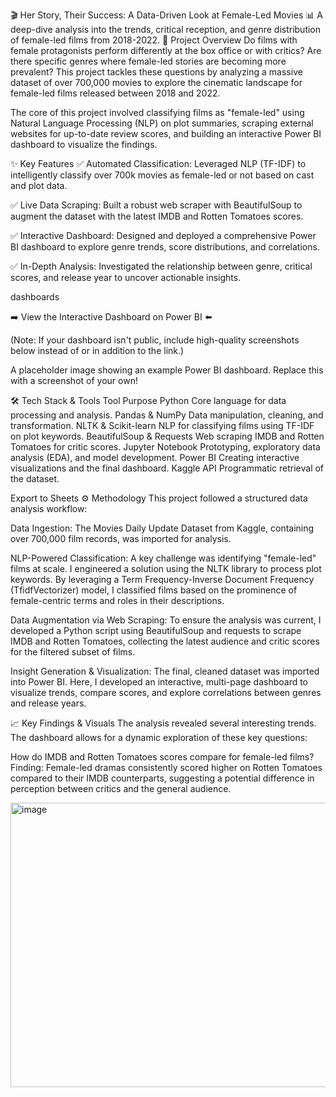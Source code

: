 🎬 Her Story, Their Success: A Data-Driven Look at Female-Led Movies 📊
A deep-dive analysis into the trends, critical reception, and genre distribution of female-led films from 2018-2022.
🚀 Project Overview
Do films with female protagonists perform differently at the box office or with critics? Are there specific genres where female-led stories are becoming more prevalent? This project tackles these questions by analyzing a massive dataset of over 700,000 movies to explore the cinematic landscape for female-led films released between 2018 and 2022.

The core of this project involved classifying films as "female-led" using Natural Language Processing (NLP) on plot summaries, scraping external websites for up-to-date review scores, and building an interactive Power BI dashboard to visualize the findings.

✨ Key Features
✅ Automated Classification: Leveraged NLP (TF-IDF) to intelligently classify over 700k movies as female-led or not based on cast and plot data.

✅ Live Data Scraping: Built a robust web scraper with BeautifulSoup to augment the dataset with the latest IMDB and Rotten Tomatoes scores.

✅ Interactive Dashboard: Designed and deployed a comprehensive Power BI dashboard to explore genre trends, score distributions, and correlations.

✅ In-Depth Analysis: Investigated the relationship between genre, critical scores, and release year to uncover actionable insights.

dashboards


➡️ View the Interactive Dashboard on Power BI ⬅️

(Note: If your dashboard isn't public, include high-quality screenshots below instead of or in addition to the link.)

A placeholder image showing an example Power BI dashboard. Replace this with a screenshot of your own!

🛠️ Tech Stack & Tools
Tool	Purpose
Python	Core language for data processing and analysis.
Pandas & NumPy	Data manipulation, cleaning, and transformation.
NLTK & Scikit-learn	NLP for classifying films using TF-IDF on plot keywords.
BeautifulSoup & Requests	Web scraping IMDB and Rotten Tomatoes for critic scores.
Jupyter Notebook	Prototyping, exploratory data analysis (EDA), and model development.
Power BI	Creating interactive visualizations and the final dashboard.
Kaggle API	Programmatic retrieval of the dataset.

Export to Sheets
⚙️ Methodology
This project followed a structured data analysis workflow:

Data Ingestion: The Movies Daily Update Dataset from Kaggle, containing over 700,000 film records, was imported for analysis.

NLP-Powered Classification: A key challenge was identifying "female-led" films at scale. I engineered a solution using the NLTK library to process plot keywords. By leveraging a Term Frequency-Inverse Document Frequency (TfidfVectorizer) model, I classified films based on the prominence of female-centric terms and roles in their descriptions.

Data Augmentation via Web Scraping: To ensure the analysis was current, I developed a Python script using BeautifulSoup and requests to scrape IMDB and Rotten Tomatoes, collecting the latest audience and critic scores for the filtered subset of films.

Insight Generation & Visualization: The final, cleaned dataset was imported into Power BI. Here, I developed an interactive, multi-page dashboard to visualize trends, compare scores, and explore correlations between genres and release years.

📈 Key Findings & Visuals
The analysis revealed several interesting trends. The dashboard allows for a dynamic exploration of these key questions:

How do IMDB and Rotten Tomatoes scores compare for female-led films?
Finding: Female-led dramas consistently scored higher on Rotten Tomatoes compared to their IMDB counterparts, suggesting a potential difference in perception between critics and the general audience.

<img width="648" height="455" alt="image" src="https://github.com/user-attachments/assets/9c6badd7-4d85-4cae-affa-5d2e846fefed" />
